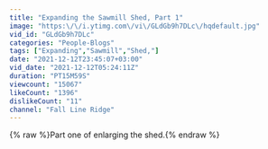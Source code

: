 ```yaml
---
title: "Expanding the Sawmill Shed, Part 1"
image: "https:\/\/i.ytimg.com\/vi\/GLdGb9h7DLc\/hqdefault.jpg"
vid_id: "GLdGb9h7DLc"
categories: "People-Blogs"
tags: ["Expanding","Sawmill","Shed,"]
date: "2021-12-12T23:45:07+03:00"
vid_date: "2021-12-12T05:24:11Z"
duration: "PT15M59S"
viewcount: "15067"
likeCount: "1396"
dislikeCount: "11"
channel: "Fall Line Ridge"
---
```

{% raw %}Part one of enlarging the shed.{% endraw %}
